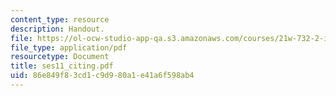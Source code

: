 ```yaml
---
content_type: resource
description: Handout.
file: https://ol-ocw-studio-app-qa.s3.amazonaws.com/courses/21w-732-2-introduction-to-technical-communication-ethics-in-science-and-technology-fall-2006/86e849f83cd1c9d980a1e41a6f598ab4_ses11_citing.pdf
file_type: application/pdf
resourcetype: Document
title: ses11_citing.pdf
uid: 86e849f8-3cd1-c9d9-80a1-e41a6f598ab4
---
```

